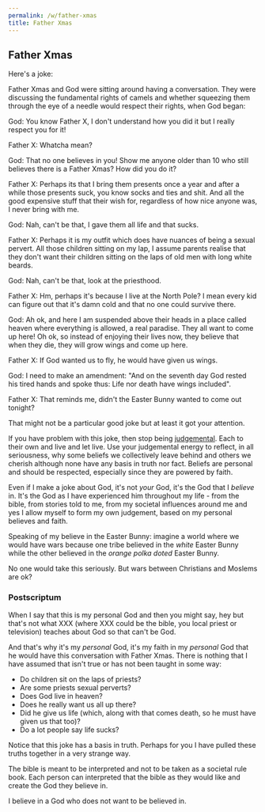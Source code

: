 ```yaml
---
permalink: /w/father-xmas
title: Father Xmas
---
```


## Father Xmas

Here's a joke:

Father Xmas and God were sitting around having a conversation. They were discussing the fundamental rights of camels and whether squeezing them through the eye of a needle would respect their rights, when God began:

God: You know Father X, I don't understand how you did it but I really respect you for it!

Father X: Whatcha mean?

God: That no one believes in you! Show me anyone older than 10 who still believes there is a Father Xmas? How did you do it?

Father X: Perhaps its that I bring them presents once a year and after a while those presents suck, you know socks and ties and shit. And all the good expensive stuff that their wish for, regardless of how nice anyone was, I never bring with me.

God: Nah, can't be that, I gave them all life and that sucks.

Father X: Perhaps it is my outfit which does have nuances of being a sexual pervert. All those children sitting on my lap, I assume parents realise that they don't want their children sitting on the laps of old men with long white beards.

God: Nah, can't be that, look at the priesthood. 

Father X: Hm, perhaps it's because I live at the North Pole? I mean every kid can figure out that it's damn cold and that no one could survive there.

God: Ah ok, and here I am suspended above their heads in a place called heaven where everything is allowed, a real paradise. They all want to come up here! Oh ok, so instead of enjoying their lives now, they believe that when they die, they will grow wings and come up here. 

Father X: If God wanted us to fly, he would have given us wings.

God: I need to make an amendment: "And on the seventh day God rested his tired hands and spoke thus: Life nor death have wings included".

Father X: That reminds me, didn't the Easter Bunny wanted to come out tonight?

That might not be a particular good joke but at least it got your attention.

If you have problem with this joke, then stop being [judgemental](/w/judgement). Each to their own and live and let live. Use your judgemental energy to reflect, in all seriousness, why some beliefs we collectively leave behind and others we cherish although none have any basis in truth nor fact. Beliefs are personal and should be respected, especially since they are powered by faith.

Even if I make a joke about God, it's not *your* God, it's the God that I *believe* in. It's the God as I have experienced him throughout my life - from the bible, from stories told to me, from my societal influences around me and yes I allow myself to form my own judgement, based on my personal believes and faith.

Speaking of my believe in the Easter Bunny: imagine a world where we would have wars because one tribe believed in the *white* Easter Bunny while the other believed in the *orange polka doted* Easter Bunny.

No one would take this seriously. But wars between Christians and Moslems are ok?

### Postscriptum 

When I say that this is my personal God and then you might say, hey but that's not what XXX (where XXX could be the bible, you local priest or television) teaches about God so that can't be God.

And that's why it's my *personal* God, it's my faith in my *personal* God that he would have this conversation with Father Xmas. There is nothing that I have assumed that isn't true or has not been taught in some way: 

- Do children sit on the laps of priests? 
- Are some priests sexual perverts? 
- Does God live in heaven? 
- Does he really want us all up there? 
- Did he give us life (which, along with that comes death, so he must have given us that too)?  
- Do a lot people say life sucks? 

Notice that this joke has a basis in truth. Perhaps for you I have pulled these truths together in a very strange way.

The bible is meant to be interpreted and not to be taken as a societal rule book. Each person can interpreted that the bible as they would like and create the God they believe in.

I believe in a God who does not want to be believed in.
